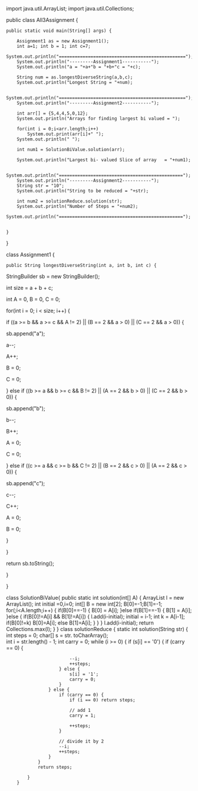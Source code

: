 import java.util.ArrayList;
import java.util.Collections;


public class All3Assignment {

	public static void main(String[] args) {
		
		Assignment1 as = new Assignment1();
		int a=1; int b = 1; int c=7;
		System.out.println("================================================");
		System.out.println("---------Assignment1-----------");
		System.out.println("a = "+a+"b = "+b+"c = "+c);
		
		String num = as.longestDiverseString(a,b,c);
		System.out.println("Longest String = "+num);
		
		System.out.println("================================================");
		System.out.println("---------Assignment2-----------");
		
		int arr[] = {5,4,4,5,0,12};
		System.out.println("Arrays for finding largest bi valued = ");
		
		for(int i = 0;i<arr.length;i++)
			System.out.print(arr[i]+" ");
		System.out.println(" ");
		
		int num1 = SolutionBiValue.solution(arr);
		
		System.out.println("Largest bi- valued Slice of array   = "+num1);

		System.out.println("===============================================");
		System.out.println("---------Assignment2-----------");
		String str = "10";
		System.out.println("String to be reduced = "+str);
		
		int num2 = solutionReduce.solution(str);
		System.out.println("Number of Steps = "+num2);
		System.out.println("===============================================");
		
		
	}

}

class Assignment1 {

    public String longestDiverseString(int a, int b, int c) {

StringBuilder sb = new StringBuilder();

int size = a + b + c;

int A = 0, B = 0, C = 0;

for(int i = 0; i < size; i++) {

if ((a >= b && a >= c && A != 2) || (B == 2 && a > 0) || (C == 2 && a > 0))  {

sb.append("a");


a--;

A++;

B = 0;

C = 0;  


}
else if ((b >= a && b >= c && B != 2) || (A == 2 && b > 0) || (C == 2 && b > 0)) {


sb.append("b");

b--;

B++;

A = 0;

C = 0;

} else if ((c >= a && c >= b && C != 2) || (B == 2 && c > 0) || (A == 2 && c > 0)) {


sb.append("c");

c--;

C++;

A = 0;

B = 0;  

}

}

return sb.toString();

}

}



class SolutionBiValue{
	public static int solution(int[] A) {
		ArrayList<Integer> l = new ArrayList<Integer>();
		int initial =0,i=0;
		int[] B = new int[2];
		B[0]=-1;B[1]=-1;
		for(;i<A.length;i++) {
			if(B[0]==-1) {
				B[0] = A[i];
			}else if(B[1]==-1) {
				B[1] = A[i];
			}else {
				if(B[0]!=A[i] && B[1]!=A[i]) {
					l.add(i-initial);
					initial = i-1;
					int k = A[i-1];
					if(B[0]!=k) B[0]=A[i];
					else B[1]=A[i];
				}
			}
		}
		l.add(i-initial);
		return Collections.max(l);
	}
}
class solutionReduce {
	static int solution(String str) {
		 int steps = 0;
		 char[] s = str. toCharArray();       
		 int i = str.length() - 1;
		        int carry = 0;
		        while (i >= 0) {
		            if (s[i] == '0') 
		            {
		                if (carry == 0) 
		                {
		                    
		                    --i;
		                    ++steps;
		                } else {
		                    s[i] = '1';
		                    carry = 0;
		                }
		            } else {
		                if (carry == 0) {
		                    if (i == 0) return steps;
		                    
		                    // add 1
		                    carry = 1;
		                   
		                    ++steps;
		                } 
		                
		                // divide it by 2
		                --i;
		                ++steps;
		            }
		        }
		        return steps;

		    }
		}
